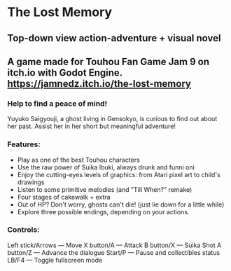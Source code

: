 # The Lost Memory
## Top-down view action-adventure + visual novel
## A game made for Touhou Fan Game Jam 9 on itch.io with Godot Engine. https://jamnedz.itch.io/the-lost-memory

### Help to find a peace of mind!
Yuyuko Saigyouji, a ghost living in Gensokyo, is curious to find out about her past. Assist her in her short but meaningful adventure!

### Features:
* Play as one of the best Touhou characters
* Use the raw power of Suika Ibuki, always drunk and funni oni
* Enjoy the cutting-eyes levels of graphics: from Atari pixel art to child's drawings
* Listen to some primitive melodies (and "Till When?" remake)
* Four stages of cakewalk + extra
* Out of HP? Don't worry, ghosts can't die! (just lie down for a little while)
* Explore three possible endings, depending on your actions.

### Controls:
Left stick/Arrows — Move
X button/A — Attack
B button/X — Suika Shot
A button/Z — Advance the dialogue
Start/P — Pause and collectibles status
LB/F4 — Toggle fullscreen mode
